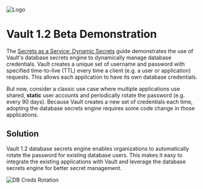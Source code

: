 <img src="https://s3-us-west-1.amazonaws.com/education-yh/Vault_Icon_FullColor.png" alt="Logo"/>

# Vault 1.2 Beta Demonstration

The [Secrets as a Service: Dynamic Secrets](https://learn.hashicorp.com/vault/secrets-management/sm-dynamic-secrets) guide demonstrates the use of Vault's database secrets engine to dynamically manage database credentials. Vault creates a unique set of username and password with specified time-to-live (TTL) every time a client (e.g. a user or application) requests. This allows each application to have its own database credentials.

But now, consider a classic use case where multiple applications use shared, **static** user accounts and periodically rotate the password (e.g. every 90 days). Because Vault creates a new set of credentials each time, adopting the database secrets engine requires some code change in those applications.

## Solution

Vault 1.2 database secrets engine enables organizations to automatically rotate the password for existing database users. This makes it easy to integrate the existing applications with Vault and leverage the database secrets engine for better secret management.

![DB Creds Rotation](https://education-yh.s3-us-west-1.amazonaws.com/katacoda-images/vault-db-rotate.png)
